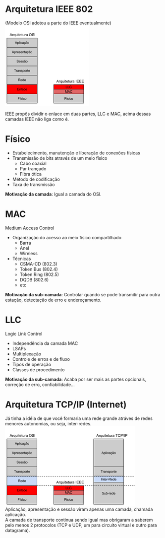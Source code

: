 # Arquitetura IEEE 802
(Modelo OSI adotou a parte do IEEE eventualmente)  
![Arquitetura IEEE](1.png)  

IEEE propôs dividir o enlace em duas partes, LLC e MAC, acima dessas camadas IEEE não liga como é. 

# Físico
* Estabelecimento, manutenção e liberação de conexões físicas
* Transmissão de bits através de um meio físico
  * Cabo coaxial
  * Par trançado
  * Fibra ótica
* Método de codificação
* Taxa de transmissão

**Motivação da camada**: Igual a camada do OSI.  

# MAC
Medium Access Control
* Organização do acesso ao meio físico compartilhado
  * Barra
  * Anel
  * Wireless
* Técnicas
  * CSMA-CD (802.3)
  * Token Bus (802.4)
  * Token Ring (802.5)
  * DQDB (802.6)
  * etc
  
**Motivação da sub-camada**: Controlar quando se pode transmitir para outra estação, detectação de erro e endereçamento.  

# LLC
Logic Link Control
* Independência da camada MAC
* LSAPs
* Multiplexação
* Controle de erros e de fluxo
* Tipos de operação
* Classes de procedimento

**Motivação da sub-camada**: Acaba por ser mais as partes opcionais, correção de erro, confiabilidade...

# Arquitetura TCP/IP (Internet)
Já tinha a idéia de que você formaria uma rede grande atráves de redes menores autonomias, ou seja, inter-redes.  
![arquitetura tcp/ip](2.png)  
Aplicação, apresentação e sessão viram apenas uma camada, chamada aplicação.   
A camada de transporte continua sendo igual mas obrigaram a saberem pelo menos 2 protocolos (TCP e UDP, um para circuito virtual e outro para datagrama).  
